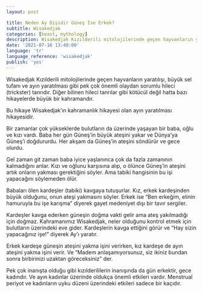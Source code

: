 ```yaml
---
layout: post

title: Neden Ay Dişidir Güneş İse Erkek?
subtitle: Wisakedjak
categories: [beast, mythology]
description: Wisakedjak Kızılderili mitolojilerinde geçen hayvanların yaratılışı, büyük sel tufanı ve ayın yaratılması gibi pek çok önemli olaydan sorumlu hileci (trickster) tanrıdır. Diğer bilinen hileci tanrılar gibi kötücül değil hatta bazı hikayelerde büyük bir kahramandır.
date: '2021-07-16 13:40:00'
language: 'tr'
language_reference: 'wisakedjak'
publish: 'yes'
---
```


Wisakedjak Kızılderili mitolojilerinde geçen hayvanların yaratılışı, büyük sel tufanı ve ayın yaratılması gibi pek çok önemli olaydan sorumlu hileci (trickster) tanrıdır. Diğer bilinen hileci tanrılar gibi kötücül değil hatta bazı hikayelerde büyük bir kahramandır.

Bu hikaye Wisakedjak’ın kahramanlık hikayesi olan ayın yaratılması hikayesidir.

Bir zamanlar çok yükseklerde bulutların da üzerinde yaşayan bir baba, oğlu ve kızı vardı. Baba her gün Güneş’in büyük ateşini yakar ve Dünya’ya Güneş’i doğdururdu. Her akşam da Güneş’in ateşini söndürür ve gece olurdu.

Gel zaman git zaman baba iyice yaşlanınca çok da fazla zamanının kalmadığını anlar. Kızı ve oğlunu karşısına alıp, o ölünce Güneş’in ateşini artık onların yakması gerektiğini söyler. Ama tabiki hangisinin bu işi yapacağını söylemeden ölür.

Babaları ölen kardeşler (tabiki) kavgaya tutuşurlar. Kız, erkek kardeşinden büyük olduğunu, onun ateşi yakmasını söyler. Erkek ise “Ben erkeğim, elinin hamuruyla bu işe karışma” diyerek gayet medeniyet dışı bir tavır sergiler.

Kardeşler kavga ederken güneşin doğma vakti gelir ama ateş yakılmadığı için doğmaz. Kahramanımız Wisakedjak, neler olduğunu kontrol etmek için bulutların üzerindeki eve gider. Kardeşlerin kavga ettiğini görür ve “Hay sizin yapacağınız işe!” diyerek Ay’ı yaratır.

Erkek kardeşe güneşin ateşini yakma işini verirken, kız kardeşe de ayın ateşini yakma işini verir. Ve “Madem anlaşamıyorsunuz, siz ikiniz bundan sonra birbirinizi uzaktan göreceksiniz” der.

Pek çok inanışta olduğu gibi kızılderililerin inanışında da gün erkektir, gece kadındır. Ve ayın kadınlar üzerinde oldukça önemli etkileri vardır. Menstrual periyot ve kadınların uyku düzeni üzerindeki etkileri sadece bir kaçıdır.

